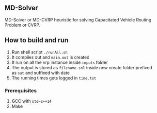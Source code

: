 ## MD-Solver
MD-Solver or MD-CVRP heuristic for solving Capacitated Vehicle Routing Problem or CVRP.

## How to build and run

1. Run shell script `./runAll.sh`
2. It compiles out and `main.out` is created
3. It run on all the vrp instance inside `inputs` folder
4. The output is stored as `filename.sol` inside new create folder prefixed as `out` and suffixed with date
5. The running times gets logged in `time.txt`

### Prerequisites

1. GCC with `std=c++14`
2. Make

